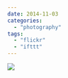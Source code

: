 ```yaml
---
date: 2014-11-03
categories: 
  - "photography"
tags: 
  - "flickr"
  - "ifttt"
---
```


![](https://farm4.staticflickr.com/3947/15081632734_d9717c5117_b.jpg)
